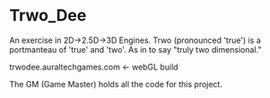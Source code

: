 # Trwo_Dee
An exercise in 2D->2.5D->3D Engines. Trwo (pronounced 'true') is a portmanteau of 'true' and 'two'. As in to say "truly two dimensional."

trwodee.auraltechgames.com  <- webGL build

The GM (Game Master) holds all the code for this project.
